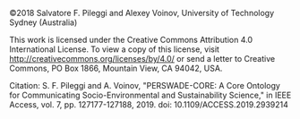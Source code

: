 ©2018 Salvatore F. Pileggi and Alexey Voinov, University of Technology Sydney (Australia)

This work is licensed under the Creative Commons Attribution 4.0 International License. 
To view a copy of this license, visit http://creativecommons.org/licenses/by/4.0/ or send a letter to Creative Commons, PO Box 1866, Mountain View, CA 94042, USA.

Citation: 
S. F. Pileggi and A. Voinov, "PERSWADE-CORE: A Core Ontology for Communicating Socio-Environmental and Sustainability Science," in IEEE Access, vol. 7, pp. 127177-127188, 2019.
doi: 10.1109/ACCESS.2019.2939214
